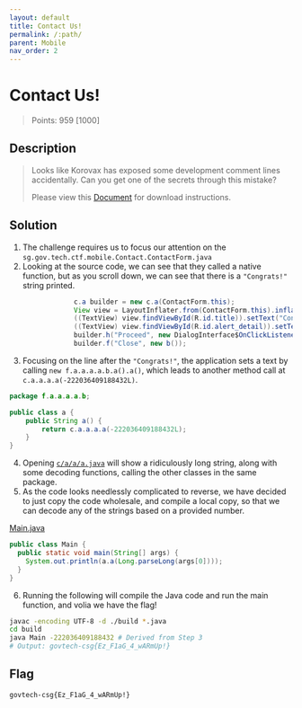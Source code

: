 ```yaml
---
layout: default
title: Contact Us!
permalink: /:path/
parent: Mobile
nav_order: 2
---
```

# Contact Us!

> Points: 959 [1000]

## Description

> Looks like Korovax has exposed some development comment lines accidentally. Can you get one of the secrets through this mistake?
> 
> Please view this [Document](https://docs.google.com/document/d/1GrQ6znlN2Z0tu_uAPAs1qrn6by24I51mq8RIIHmFGDU/edit?usp=sharing) for download instructions.
> 

## Solution
1. The challenge requires us to focus our attention on the `sg.gov.tech.ctf.mobile.Contact.ContactForm.java` 
2. Looking at the source code, we can see that they called a native function, but as you scroll down, we can see that there is a `"Congrats!"` string printed.
```java 
                c.a builder = new c.a(ContactForm.this);
                View view = LayoutInflater.from(ContactForm.this).inflate(R.layout.custom_alert, (ViewGroup) null);
                ((TextView) view.findViewById(R.id.title)).setText("Congrats!");
                ((TextView) view.findViewById(R.id.alert_detail)).setText(new f.a.a.a.a.b.a().a());
                builder.h("Proceed", new DialogInterface$OnClickListenerC0070a());
                builder.f("Close", new b());
```
3. Focusing on the line after the `"Congrats!"`, the application sets a text by calling `new f.a.a.a.a.b.a().a()`, which leads to another method call at `c.a.a.a.a(-222036409188432L)`.
```java
package f.a.a.a.a.b;

public class a {
    public String a() {
        return c.a.a.a.a(-222036409188432L);
    }
}
```
4. Opening [`c/a/a/a.java`](a.java) will show a ridiculously long string, along with some decoding functions, calling the other classes in the same package. 
5. As the code looks needlessly complicated to reverse, we have decided to just copy the code wholesale, and compile a local copy, so that we can decode any of the strings based on a provided number.

[Main.java](Main.java)
```java
public class Main {
  public static void main(String[] args) {
    System.out.println(a.a(Long.parseLong(args[0])));
  }
}
```

6. Running the following will compile the Java code and run the main function, and volia we have the flag!
```sh
javac -encoding UTF-8 -d ./build *.java
cd build
java Main -222036409188432 # Derived from Step 3
# Output: govtech-csg{Ez_F1aG_4_wARmUp!}
```

## Flag
`govtech-csg{Ez_F1aG_4_wARmUp!}`
